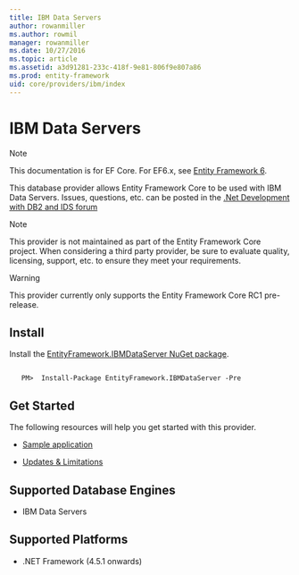 ```yaml
---
title: IBM Data Servers
author: rowanmiller
ms.author: rowmil
manager: rowanmiller
ms.date: 10/27/2016
ms.topic: article
ms.assetid: a3d91281-233c-418f-9e81-806f9e807a86
ms.prod: entity-framework
uid: core/providers/ibm/index
---
```

# IBM Data Servers

> [!NOTE]
> This documentation is for EF Core. For EF6.x, see [Entity Framework 6](../../../ef6/index.md).

This database provider allows Entity Framework Core to be used with IBM Data Servers. Issues, questions, etc. can be posted in the [.Net Development with DB2 and IDS forum](https://www.ibm.com/developerworks/community/forums/html/forum?id=11111111-0000-0000-0000-000000000467)

> [!NOTE]
> This provider is not maintained as part of the Entity Framework Core project. When considering a third party provider, be sure to evaluate quality, licensing, support, etc. to ensure they meet your requirements.

> [!WARNING]
> This provider currently only supports the Entity Framework Core RC1 pre-release.

## Install

Install the [EntityFramework.IBMDataServer NuGet package](https://www.nuget.org/packages/EntityFramework.IBMDataServer).

<!-- literal_block"ids  "classes  "xml:space": "preserve", "backrefs  "linenos": false, "dupnames  : "csharp",", highlight_args}, "names": [] -->
````text

   PM>  Install-Package EntityFramework.IBMDataServer -Pre
````

## Get Started

The following resources will help you get started with this provider.
* [Sample application](https://www.ibm.com/developerworks/community/blogs/96960515-2ea1-4391-8170-b0515d08e4da/entry/sample_ef7_application_for_ibm_data_servers)

* [Updates & Limitations](https://www.ibm.com/developerworks/community/blogs/96960515-2ea1-4391-8170-b0515d08e4da/entry/latest_updates_and_limitations_for_ibm_data_server_entityframework_7)

## Supported Database Engines

* IBM Data Servers

## Supported Platforms

* .NET Framework (4.5.1 onwards)
